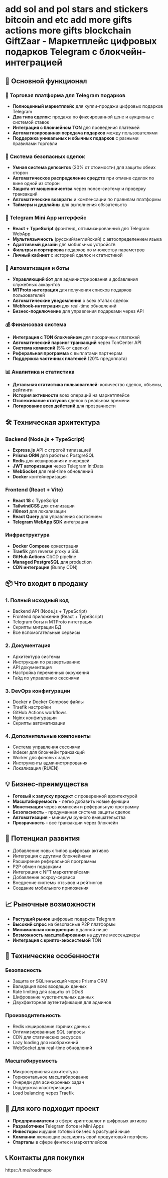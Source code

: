 # add sol and pol stars and stickers bitcoin and etc add more gifts actions more gifts blockchain GiftZaar - Маркетплейс цифровых подарков Telegram с блокчейн-интеграцией

## 🎯 Основной функционал

### 💎 **Торговая платформа для Telegram подарков**
- **Полноценный маркетплейс** для купли-продажи цифровых подарков Telegram
- **Два типа сделок**: продажа по фиксированной цене и аукционы с системой ставок
- **Интеграция с блокчейном TON** для проведения платежей
- **Автоматизированная передача подарков** между пользователями
- **Поддержка уникальных и обычных подарков** с разными правилами торговли

### 🔐 **Система безопасных сделок**
- **Умная система депозитов** (20% от стоимости) для защиты обеих сторон
- **Автоматическое распределение средств** при отмене сделок по вине одной из сторон
- **Защита от мошенничества** через nonce-систему и проверку транзакций
- **Автоматические возвраты** и компенсации по правилам платформы
- **Таймеры и дедлайны** для выполнения обязательств

### 📱 **Telegram Mini App интерфейс**
- **React + TypeScript** фронтенд, оптимизированный для Telegram WebApp
- **Мультиязычность** (русский/английский) с автоопределением языка
- **Адаптивный дизайн** для мобильных устройств
- **Фильтры и сортировка** подарков по множеству параметров
- **Личный кабинет** с историей сделок и статистикой

### 🤖 **Автоматизация и боты**
- **Управляющий бот** для администрирования и добавления служебных аккаунтов
- **MTProto интеграция** для получения списков подарков пользователей
- **Автоматические уведомления** о всех этапах сделок
- **Webhook-интеграция** для real-time обновлений
- **Бизнес-подключение** для управления подарками через API

### 💰 **Финансовая система**
- **Интеграция с TON блокчейном** для прозрачных платежей
- **Автоматический парсинг транзакций** через TonCenter API
- **Система комиссий** (5% от сделки)
- **Реферальная программа** с выплатами партнерам
- **Поддержка частичных платежей** (20% предоплата)

### 📊 **Аналитика и статистика**
- **Детальная статистика пользователей**: количество сделок, объемы, рейтинги
- **История активности** всех операций на маркетплейсе
- **Отслеживание статусов** сделок в реальном времени
- **Логирование всех действий** для прозрачности

## 🛠 Техническая архитектура

### Backend (Node.js + TypeScript)
- **Express.js** API с строгой типизацией
- **Prisma ORM** для работы с PostgreSQL
- **Redis** для кеширования и очередей
- **JWT авторизация** через Telegram InitData
- **WebSocket** для real-time обновлений
- **Docker** контейнеризация

### Frontend (React + Vite)
- **React 18** с TypeScript
- **TailwindCSS** для стилизации
- **i18next** для локализации
- **React Query** для управления состоянием
- **Telegram WebApp SDK** интеграция

### Инфраструктура
- **Docker Compose** оркестрация
- **Traefik** для reverse proxy и SSL
- **GitHub Actions** CI/CD pipeline
- **Managed PostgreSQL** для production
- **CDN интеграция** (Bunny CDN)

## 📦 Что входит в продажу

### 1. **Полный исходный код**
- Backend API (Node.js + TypeScript)
- Frontend приложение (React + TypeScript)
- Telegram боты и MTProto интеграция
- Скрипты миграции БД
- Все вспомогательные сервисы

### 2. **Документация**
- Архитектура системы
- Инструкции по развертыванию
- API документация
- Настройка переменных окружения
- Гайд по управлению сессиями

### 3. **DevOps конфигурации**
- Docker и Docker Compose файлы
- Traefik настройки
- GitHub Actions workflows
- Nginx конфигурации
- Скрипты автоматизации

### 4. **Дополнительные компоненты**
- Система управления сессиями
- Indexer для блокчейн транзакций
- Worker для фоновых задач
- Инструменты администрирования
- Локализация (RU/EN)

## 💡 Бизнес-преимущества

- **Готовый к запуску продукт** с проверенной архитектурой
- **Масштабируемость** - легко добавить новые функции
- **Монетизация** через комиссии и реферальную программу
- **Безопасность** - продуманная система защиты сделок
- **Автоматизация** - минимум ручного вмешательства
- **Прозрачность** - все транзакции через блокчейн

## 🚀 Потенциал развития

- Добавление новых типов цифровых активов
- Интеграция с другими блокчейнами
- Расширение реферальной программы
- P2P обмен подарками
- Интеграция с NFT маркетплейсами
- Добавление эскроу-сервиса
- Внедрение системы отзывов и рейтингов
- Создание мобильного приложения

## 📈 Рыночные возможности

- **Растущий рынок** цифровых подарков Telegram
- **Высокий спрос** на безопасные P2P платформы
- **Минимальная конкуренция** в данной нише
- **Возможность масштабирования** на другие мессенджеры
- **Интеграция с крипто-экосистемой** TON

## 🔧 Технические особенности

### Безопасность
- Защита от SQL-инъекций через Prisma ORM
- Валидация всех входящих данных
- Rate limiting для защиты от DDoS
- Шифрование чувствительных данных
- Двухфакторная аутентификация для админов

### Производительность
- Redis кеширование горячих данных
- Оптимизированные SQL запросы
- CDN для статических ресурсов
- Lazy loading для изображений
- WebSocket для real-time обновлений

### Масштабируемость
- Микросервисная архитектура
- Горизонтальное масштабирование
- Очереди для асинхронных задач
- Поддержка кластеризации
- Load balancing через Traefik

## 💼 Для кого подходит проект

- **Предприниматели** в сфере криптовалют и цифровых активов
- **Разработчики** Telegram ботов и Mini Apps
- **Инвесторы** ищущие готовый бизнес в растущей нише
- **Компании** желающие расширить свой продуктовый портфель
- **Стартапы** в сфере финтех и маркетплейсов

## 📞 Контакты для покупки

https::/t.me/roadmapo